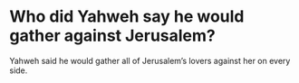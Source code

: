 # Who did Yahweh say he would gather against Jerusalem?

Yahweh said he would gather all of Jerusalem’s lovers against her on every side.
